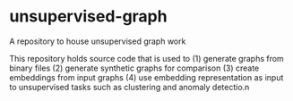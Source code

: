 # unsupervised-graph
A repository to house unsupervised graph work

This repository holds source code that is used to (1) generate graphs from binary files (2) generate synthetic graphs for comparison (3) create embeddings from input graphs (4) use embedding representation as input to unsupervised tasks such as clustering and anomaly detectio.n
